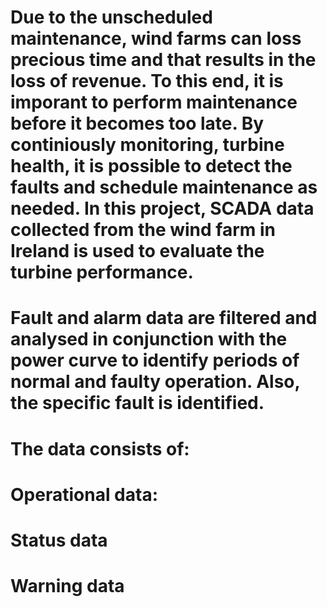 # Due to the unscheduled maintenance, wind farms can loss precious time and that results in the loss of revenue. To this end, it is imporant to perform maintenance before it becomes too late. By continiously monitoring, turbine health, it is possible to detect the faults and schedule maintenance as needed. In this project, SCADA data collected from the wind farm in Ireland is used to evaluate the turbine performance.
# Fault and alarm data are filtered and analysed in conjunction with the power curve to identify periods of normal and faulty operation. Also, the specific fault is identified.
# The data consists of: 
# Operational data: 
# 
# Status data
# Warning data
